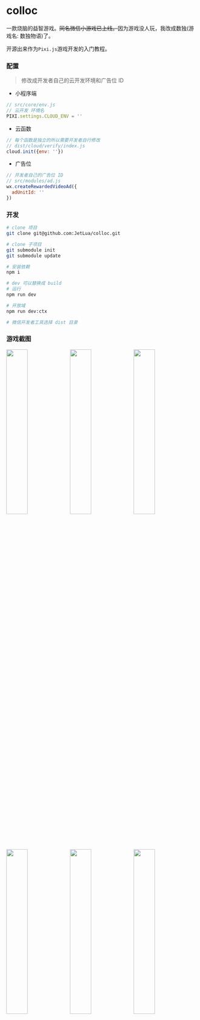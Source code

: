 # colloc
一款烧脑的益智游戏。~~同名微信小游戏已上线。~~因为游戏没人玩，我改成数独(游戏名: 数独物语)了。

开源出来作为`Pixi.js`游戏开发的入门教程。

### 配置
> 修改成开发者自己的云开发环境和广告位 ID

- 小程序端
```js
// src/core/env.js
// 云开发 环境名
PIXI.settings.CLOUD_ENV = ''
```
- 云函数
```js
// 每个函数是独立的所以需要开发者自行修改
// dist/cloud/verify/index.js
cloud.init({env: ''})
```

- 广告位
```js
// 开发者自己的广告位 ID
// src/modules/ad.js
wx.createRewardedVideoAd({
  adUnitId: ''
})
```

### 开发

```bash
# clone 项目
git clone git@github.com:JetLua/colloc.git

# clone 子项目
git submodule init
git submodule update

# 安装依赖
npm i

# dev 可以替换成 build
# 运行
npm run dev

# 开放域
npm run dev:ctx

# 微信开发者工具选择 dist 目录
```

### 游戏截图

<img src="https://jetlua.github.io/colloc/snapshot.1.png" width="33.33%"><img src="https://jetlua.github.io/colloc/snapshot.2.png" width="33.33%"><img src="https://jetlua.github.io/colloc/snapshot.3.png" width="33.33%">

<img src="https://jetlua.github.io/colloc/snapshot.4.png" width="33.33%"><img src="https://jetlua.github.io/colloc/snapshot.5.png" width="33.33%"><img src="https://jetlua.github.io/colloc/snapshot.6.png" width="33.33%">

